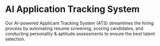 # AI Application Tracking System
 Our AI-powered Applicant Tracking System (ATS) streamlines the hiring process by automating resume screening, scoring candidates, and conducting personality & aptitude assessments to ensure the best talent selection.
